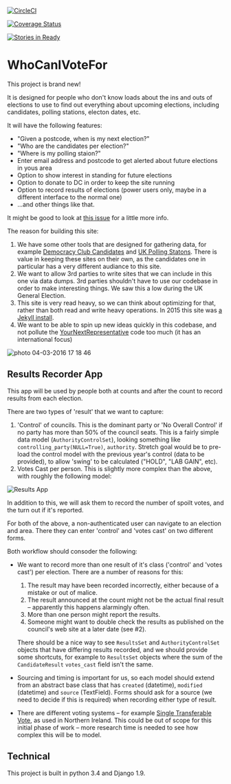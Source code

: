 [![CircleCI](https://circleci.com/gh/DemocracyClub/WhoCanIVoteFor.svg?style=svg)](https://circleci.com/gh/DemocracyClub/WhoCanIVoteFor)

[![Coverage Status](https://coveralls.io/repos/github/DemocracyClub/WhoCanIVoteFor/badge.svg?branch=master)](https://coveralls.io/github/DemocracyClub/WhoCanIVoteFor?branch=master)

[![Stories in Ready](https://badge.waffle.io/DemocracyClub/WhoCanIVoteFor.png?label=ready&title=Ready)](https://waffle.io/DemocracyClub/WhoCanIVoteFor)
# WhoCanIVoteFor

This project is brand new!

It is designed for people who don't know loads about the ins and outs of elections to use to find out everything about upcoming elections, including candidates, polling stations, electon dates, etc.

It will have the following features:

* "Given a postcode, when is my next election?"
* "Who are the candidates per election?"
* "Where is my polling staion?"
* Enter email address and postcode to get alerted about future elections in yous area
* Option to show interest in standing for future elections
* Option to donate to DC in order to keep the site running
* Option to record results of elections (power users only, maybe in a different interface to the normal one)
* …and other things like that.

It might be good to look at [this issue](https://github.com/mysociety/yournextrepresentative/issues/584) for a little more info.

The reason for building this site:

1. We have some other tools that are designed for gathering data, for example [Democracy Club Candidates](https://candidates.democracyclub.org.uk/) and [UK Polling Statons](https://wheredoivote.co.uk/).  There is value in keeping these sites on their own, as the candidates one in particular has a very different audiance to this site.
2. We want to allow 3rd parties to write sites that we can include in this one via data dumps.  3rd parties shouldn't have to use our codebase in order to make interesting things.  We saw this a low during the UK General Election.
3. This site is very read heavy, so we can think about optimizing for that, rather than both read and write heavy operations.  In 2015 this site was [a Jekyll install](https://github.com/DemocracyClub/YourNextMP-Read).
4. We want to be able to spin up new ideas quickly in this codebase, and not pollute the [YourNextRepresentative](https://github.com/DemocracyClub/YourNextRepresentative) code too much (it has an international focus)


![photo 04-03-2016 17 18 46](https://cloud.githubusercontent.com/assets/739624/13565711/bc9bf7ea-e449-11e5-822b-8322c6a63872.jpg)


## Results Recorder App

This app will be used by people both at counts and after the count to record results from each election.

There are two types of 'result' that we want to capture:

1. 'Control' of councils.  This is the dominant party or 'No Overall Control' if no party has more than 50% of the council seats.  This is a fairly simple data model (`AuthorityControlSet`), looking something like `controlling_party(NULL=True)`, `authority`.  Stretch goal would be to pre-load the control model with the previous year's control (data to be provided), to allow 'swing' to be calculated ("HOLD", "LAB GAIN", etc).
2. Votes Cast per person.  This is slightly more complex than the above, with roughly the following model:

![Results App](results_app.png)

In addition to this, we will ask them to record the number of spoilt votes, and the turn out if it's reported.

For both of the above, a non-authenticated user can navigate to an election and area.  There they can enter 'control' and 'votes cast' on two different forms.

Both workflow should consoder the following:

* We want to record more than one result of it's class ('control' and 'votes cast') per election.  There are a number of reasons for this:

  1. The result may have been recorded incorrectly, either because of a mistake or out of malice.
  2. The result announced at the count might not be the actual final result – apparently this happens alarmingly often.
  3. More than one person might report the results.
  4. Someone might want to double check the results as published on the council's web site at a later date (see #2).

  There should be a nice way to see `ResultsSet` and `AuthorityControlSet` objects that have differing results recorded, and we should provide some shortcuts, for example to `ResultsSet` objects where the sum of the `CandidateResult` `votes_cast` field isn't the same.

* Sourcing and timing is important for us, so each model should extend from an abstract base class that has `created` (datetime), `modified` (datetime) and `source` (TextField).  Forms should ask for a source (we need to decide if this is required) when recording either type of result.

* There are different voting systems – for example [Single Transferable Vote](https://en.m.wikipedia.org/wiki/Single_transferable_vote), as used in Northern Ireland.  This could be out of scope for this initial phase of work – more research time is needed to see how complex this will be to model.



## Technical

This project is built in python 3.4 and Django 1.9.
